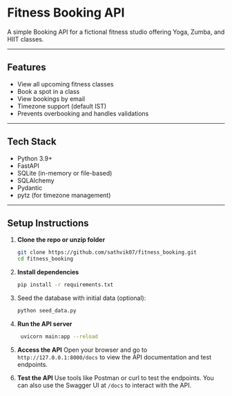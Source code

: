 # ️Fitness Booking API

A simple Booking API for a fictional fitness studio offering Yoga, Zumba, and HIIT classes.

---

##  Features

- View all upcoming fitness classes
- Book a spot in a class
- View bookings by email
- Timezone support (default IST)
- Prevents overbooking and handles validations

---

##  Tech Stack

- Python 3.9+
- FastAPI
- SQLite (in-memory or file-based)
- SQLAlchemy
- Pydantic
- pytz (for timezone management)

---

##  Setup Instructions

1. **Clone the repo or unzip folder**
    ```bash
    git clone https://github.com/sathvik07/fitness_booking.git 
    cd fitness_booking
    ```

2. **Install dependencies**  
   ```bash
   pip install -r requirements.txt
    ```
   
3. Seed the database with initial data (optional):
   ```bash
   python seed_data.py
   ```

4. **Run the API server**  
   ```bash
    uvicorn main:app --reload
    ```

5. **Access the API**
   Open your browser and go to `http://127.0.0.1:8000/docs` to view the API documentation and test endpoints.

6. **Test the API**
   Use tools like Postman or curl to test the endpoints. You can also use the Swagger UI at `/docs` to interact with the API.
